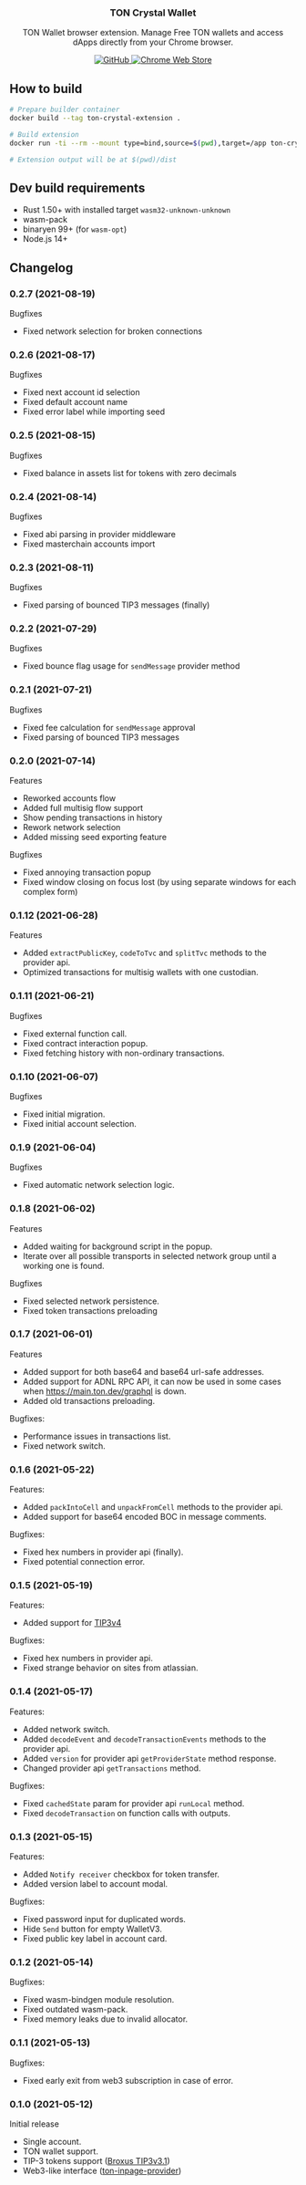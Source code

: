 <p align="center">
    <h3 align="center">TON Crystal Wallet</h3>
    <p align="center">TON Wallet browser extension. Manage Free TON wallets and access dApps directly from your Chrome browser.</p>
    <p align="center">
        <a href="/LICENSE">
            <img alt="GitHub" src="https://img.shields.io/github/license/broxus/ton-wallet-crystal-browser-extension" />
        </a>
        <a href="https://chrome.google.com/webstore/detail/ton-crystal-wallet/cgeeodpfagjceefieflmdfphplkenlfk">
            <img alt="Chrome Web Store" src="https://img.shields.io/chrome-web-store/v/cgeeodpfagjceefieflmdfphplkenlfk">
        </a>
    </p>
</p>

## How to build

```bash
# Prepare builder container
docker build --tag ton-crystal-extension .

# Build extension
docker run -ti --rm --mount type=bind,source=$(pwd),target=/app ton-crystal-extension

# Extension output will be at $(pwd)/dist 
```

## Dev build requirements

- Rust 1.50+ with installed target `wasm32-unknown-unknown`
- wasm-pack
- binaryen 99+ (for `wasm-opt`)
- Node.js 14+

## Changelog

### 0.2.7 (2021-08-19)

Bugfixes

* Fixed network selection for broken connections

### 0.2.6 (2021-08-17)

Bugfixes

* Fixed next account id selection
* Fixed default account name
* Fixed error label while importing seed

### 0.2.5 (2021-08-15)

Bugfixes

* Fixed balance in assets list for tokens with zero decimals

### 0.2.4 (2021-08-14)

Bugfixes

* Fixed abi parsing in provider middleware
* Fixed masterchain accounts import

### 0.2.3 (2021-08-11)

Bugfixes

* Fixed parsing of bounced TIP3 messages (finally)

### 0.2.2 (2021-07-29)

Bugfixes

* Fixed bounce flag usage for `sendMessage` provider method

### 0.2.1 (2021-07-21)

Bugfixes

* Fixed fee calculation for `sendMessage` approval
* Fixed parsing of bounced TIP3 messages

### 0.2.0 (2021-07-14)

Features

* Reworked accounts flow
* Added full multisig flow support
* Show pending transactions in history
* Rework network selection
* Added missing seed exporting feature

Bugfixes

* Fixed annoying transaction popup
* Fixed window closing on focus lost (by using separate windows for each complex form)

### 0.1.12 (2021-06-28)

Features

* Added `extractPublicKey`, `codeToTvc` and `splitTvc` methods to the provider api.
* Optimized transactions for multisig wallets with one custodian.

### 0.1.11 (2021-06-21)

Bugfixes

* Fixed external function call.
* Fixed contract interaction popup.
* Fixed fetching history with non-ordinary transactions.

### 0.1.10 (2021-06-07)

Bugfixes

* Fixed initial migration.
* Fixed initial account selection. 

### 0.1.9 (2021-06-04)

Bugfixes

* Fixed automatic network selection logic.

### 0.1.8 (2021-06-02)

Features

* Added waiting for background script in the popup.
* Iterate over all possible transports in selected network group until a working one is found. 

Bugfixes

* Fixed selected network persistence.
* Fixed token transactions preloading

### 0.1.7 (2021-06-01)

Features

* Added support for both base64 and base64 url-safe addresses.
* Added support for ADNL RPC API, it can now be used in some cases when https://main.ton.dev/graphql is down.
* Added old transactions preloading.

Bugfixes:

* Performance issues in transactions list.
* Fixed network switch.

### 0.1.6 (2021-05-22)

Features:

* Added `packIntoCell` and `unpackFromCell` methods to the provider api.
* Added support for base64 encoded BOC in message comments.

Bugfixes:

* Fixed hex numbers in provider api (finally).
* Fixed potential connection error.

### 0.1.5 (2021-05-19)

Features:

* Added support
  for [TIP3v4](https://github.com/broxus/ton-eth-bridge-token-contracts/releases/tag/4.0)

Bugfixes:

* Fixed hex numbers in provider api.
* Fixed strange behavior on sites from atlassian.

### 0.1.4 (2021-05-17)

Features:

* Added network switch.
* Added `decodeEvent` and `decodeTransactionEvents` methods to the provider api.
* Added `version` for provider api `getProviderState` method response.
* Changed provider api `getTransactions` method.

Bugfixes:

* Fixed `cachedState` param for provider api `runLocal` method.
* Fixed `decodeTransaction` on function calls with outputs.

### 0.1.3 (2021-05-15)

Features:

* Added `Notify receiver` checkbox for token transfer.
* Added version label to account modal.

Bugfixes:

* Fixed password input for duplicated words.
* Hide `Send` button for empty WalletV3.
* Fixed public key label in account card.

### 0.1.2 (2021-05-14)

Bugfixes:

* Fixed wasm-bindgen module resolution.
* Fixed outdated wasm-pack.
* Fixed memory leaks due to invalid allocator.

### 0.1.1 (2021-05-13)

Bugfixes:

* Fixed early exit from web3 subscription in case of error.

### 0.1.0 (2021-05-12)

Initial release

* Single account.
* TON wallet support.
* TIP-3 tokens
  support ([Broxus TIP3v3.1](https://github.com/broxus/ton-eth-bridge-token-contracts/releases/tag/3.1))
* Web3-like
  interface ([ton-inpage-provider](https://github.com/broxus/ton-inpage-provider))
